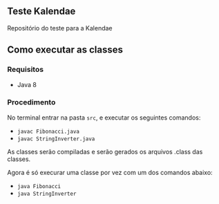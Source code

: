 ## Teste Kalendae
Repositório do teste para a Kalendae

## Como executar as classes

### Requisitos

- Java 8

### Procedimento

No terminal entrar na pasta `src`, e executar os seguintes comandos:

- `javac Fibonacci.java`
- `javac StringInverter.java`

As classes serão compiladas e serão gerados os arquivos .class das classes.

Agora é só execurar uma classe por vez com um dos comandos abaixo:

- `java Fibonacci`
- `java StringInverter`